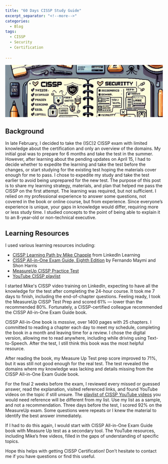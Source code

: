 ```yaml
---
title: "60 Days CISSP Study Guide"
excerpt_separator: "<!--more-->"
categories:
  - Blog
tags:
  - CISSP
  - Security
  - Certification

---
```


![image CISSP Security Guide](/assets/images/cissp-security-guide.png)

## Background

In late February, I decided to take the (ISC)2 CISSP exam with limited knowledge about the certification and only an overview of the domains. My initial goal was to prepare for 6 months and take the test in the summer. However, after learning about the pending updates on April 15, I had to decide whether to expedite the learning and take the test before the changes, or start studying for the existing test hoping the materials cover enough for me to pass. I chose to expedite my study and take the test earlier to avoid being unprepared for the new test.
The purpose of this post is to share my learning strategy, materials, and plan that helped me pass the CISSP on the first attempt. The learning was required, but not sufficient. I relied on my professional experience to answer some questions, not covered in the book or online course, but from experience. Since everyone’s experience is unique, your gaps in knowledge would differ, requiring more or less study time. I studied concepts to the point of being able to explain it to an 8-year-old or non-technical executive.

<!--more-->

## Learning Resources

I used various learning resources including:

- [CISSP Learning Path by Mike Chapple](https://www.linkedin.com/learning/topics/certified-information-systems-security-professional-cissp) from LinkedIn Learning
- [CISSP All-in-One Exam Guide, Eighth Edition](https://amzn.to/3y0hGoV) by Fernando Maymi and Shon Harris
- [MeasureUp CISSP Practice Test](https://www.measureup.com/cissp-practice-test.html)
- [YouTube CISSP playlist](https://www.youtube.com/playlist?list=PLtMWVlgSSct34M5QQwA9LDDzEzsYKv889)

I started Mike's CISSP video training on LinkedIn, expecting to have all the knowledge for the test after completing the 24-hour course. It took me 7 days to finish, including the end-of-chapter questions. Feeling ready, I took the MeasureUp CISSP Test Prep and scored 61% — lower than the recommended 80%. Fortunately, a CISSP-certified colleague recommended the CISSP All-in-One Exam Guide book.

CISSP All-in-One book is *massive*, over 1400 pages with 25 chapters. I committed to reading a chapter each day to meet my schedule, completing the book in a month and leaving time for a review. I chose the digital version, allowing me to read anywhere, including while driving using Text-to-Speech. After the test, I still think this book was the most helpful resource.

After reading the book, my Measure Up Test prep score improved to 71%, but it was still not good enough for the real test. The test revealed the domains where my knowledge was lacking and details missing from the CISSP All-in-One Exam Guide book.

For the final 2 weeks before the exam, I reviewed every missed or guessed answer, read the explanation, visited referenced links, and found YouTube videos on the topic if still unsure. The [playlist of CISSP YouTube videos](https://www.youtube.com/playlist?list=PLtMWVlgSSct34M5QQwA9LDDzEzsYKv889) you would need reference will be different from my list. Use my list as a sample, and not a recommendation.
Three days before the test, I scored 92% on the MeasureUp exam. Some questions were repeats or I knew the material to identify the best answer immediately.

If I had to do this again, I would start with CISSP All-in-One Exam Guide book with Measure Up test as a secondary tool. The YouTube resources, including Mike’s free videos, filled in the gaps of understanding of specific topics. 

Hope this helps with getting CISSP Certification! Don’t hesitate to contact me if you have questions or find this useful.
